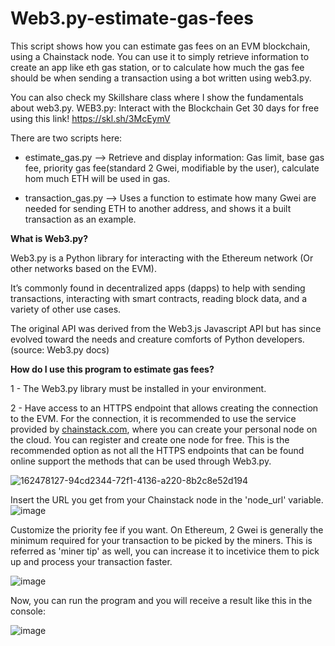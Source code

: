 # Web3.py-estimate-gas-fees
This script shows how you can estimate gas fees on an EVM blockchain, using a Chainstack node. You can use it to simply retrieve information to create an app like eth gas station, or to calculate how much the gas fee should be when sending a transaction using a bot written using web3.py.

You can also check my Skillshare class where I show the fundamentals about web3.py. WEB3.py: Interact with the Blockchain
Get 30 days for free using this link! https://skl.sh/3McEymV

There are two scripts here:
  - estimate_gas.py --> Retrieve and display information: Gas limit, base gas fee, priority gas fee(standard 2 Gwei, modifiable by the user), calculate hom much ETH will be used in gas. 
  
  - transaction_gas.py --> Uses a function to estimate how many Gwei are needed for sending ETH to another address, and shows it a built transaction as an example. 

<b>What is Web3.py?</b>

Web3.py is a Python library for interacting with the Ethereum network (Or other networks based on the EVM).

It’s commonly found in decentralized apps (dapps) to help with sending transactions, interacting with smart contracts, reading block data, and a variety of other use cases.

The original API was derived from the Web3.js Javascript API but has since evolved toward the needs and creature comforts of Python developers. (source: Web3.py docs)

<b>How do I use this program to estimate gas fees?</b>

1 - The Web3.py library must be installed in your environment.

2 - Have access to an HTTPS endpoint that allows creating the connection to the EVM. For the connection, it is recommended to use the service provided by [chainstack.com](https://chainstack.com/), where you can create your personal node on the cloud. You can register and create one node for free. This is the recommended option as not all the HTTPS endpoints that can be found online support the methods that can be used through Web3.py.

![162478127-94cd2344-72f1-4136-a220-8b2c8e52d194](https://user-images.githubusercontent.com/99700157/169823194-c3202f8f-5438-4a45-95e8-b2e1f6d44225.png)

Insert the URL you get from your Chainstack node in the 'node_url' variable.
![image](https://user-images.githubusercontent.com/99700157/169822684-37ee1a9a-1262-4c83-b689-9a6a1b9a48f4.png)

Customize the priority fee if you want. On Ethereum, 2 Gwei is generally the minimum required for your transaction to be picked by the miners. This is referred as 'miner tip' as well, you can increase it to incetivice them to pick up and process your transaction faster. 

![image](https://user-images.githubusercontent.com/99700157/169823353-e6d68f4b-7362-4360-8f1b-6027d55f61ba.png)

Now, you can run the program and you will receive a result like this in the console:

![image](https://user-images.githubusercontent.com/99700157/169824049-634f9c64-e74d-4382-bfc4-d3492ea7a0b5.png)
